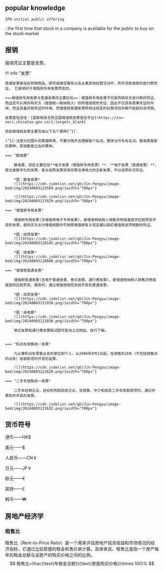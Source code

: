 ## popular knowledge
*`IPO-initial public offering`*

:   the first time that stock in a company is available for the public to buy on the stock market

## 报销
报销凭证主要是发票。

!!! info "发票"

    普通发票是指在购销商品、提供或接受服务以及从事其他经营活动中，所开具和收取的收付款凭证。 它是相对于增值税专用发票而言的。

    >==增值税专用发票与普通发票的主要区别==：增值税专用发票不仅是购销双方收付款的凭证，而且还可以用作购买方（增值税一般纳税人）扣除增值税的凭证，因此不仅具有商事凭证的作用，而且具备完税凭证的作用。而增值税普通发票除税法规定的经营项目外都不能抵扣进项税。

    发票查验途径：[国家税务总局全国增值税发票查验平台](https://inv-veri.chinatax.gov.cn){:target=_blank}

    目前增值税发票主要包括以下五个票种[^1]：

    [^1]:注意对应图片的票据种类，不要分隔开去理解每个名词，整体当作专有名词。数电票是新的票种，其他都是过去的票种。

    === "数电票"

        数电票，目前主要包括**电子发票（增值税专用发票）**、**电子发票（普通发票）**，是全面数字化的发票，是与纸质发票具有同等法律效力的全新发票，不以纸质形式存在。

        *图：数电发票*
        ![](https://cdn.jsdelivr.net/gh/Jin-Pengyu/image-bed/img/20240803123509.png){width="700px"}

        ![](https://cdn.jsdelivr.net/gh/Jin-Pengyu/image-bed/img/20240803123529.png){width="700px"}

    === "增值税专用发票"

        增值税专用发票(含增值税电子专用发票)，是增值税纳税人销售货物或者提供应税劳务开具的发票，是购买方支付增值税额并可按照增值税有关规定据以抵扣增值税进项税额的凭证。
        
        *图：纸质发票*
        ![](https://cdn.jsdelivr.net/gh/Jin-Pengyu/image-bed/img/20240803120145.png){width="700px"}

        *图：纸电票*
        ![](https://cdn.jsdelivr.net/gh/Jin-Pengyu/image-bed/img/20240803120600.png){width="700px"}

    === "增值税普通发票"

        增值税普通发票(含电子普通发票、卷式发票、通行费发票)，是增值税纳税人销售货物或者提供应税劳务、服务时，通过增值税税控系统开具的普通发票。

        *图：纸质发票*
        ![](https://cdn.jsdelivr.net/gh/Jin-Pengyu/image-bed/img/20240803121938.png){width="700px"}

        *图：纸电票*
        ![](https://cdn.jsdelivr.net/gh/Jin-Pengyu/image-bed/img/20240803122038.png){width="700px"}

        卷式发票和通行费发票版试图可查询上述网站，自行了解。


    === "机动车销售统一发票"

        凡从事机动车零售业务的单位和个人，从2006年8月1日起，在销售机动车（不包括销售旧机动车）收取款项时开具的发票。
        
        ![](https://cdn.jsdelivr.net/gh/Jin-Pengyu/image-bed/img/20240803122620.png){width="700px"}

    === "二手车销售统一发票"

        二手车经销企业、经纪机构和拍卖企业，在销售、中介和拍卖二手车收取款项时，通过开票软件开具的发票。

        ![](https://cdn.jsdelivr.net/gh/Jin-Pengyu/image-bed/img/20240803122632.png){width="700px"}

## 货币符号
港币——HK$

美元——$

人民币——CN￥

日元——JP￥

欧元——€

英镑——£

韩币——₩

## 房地产经济学
### 租售比
租售比（Rent-to-Price Ratio）是一个用来评估房地产投资收益和市场情况的经济指标，它通过比较房屋的租金和售价来计算。具体来说，租售比是指一个房产每年的租金总额与该房产的购买价格之间的比例。
$$
租售比=\frac{\text{年租金总额}}{\text{房屋购买价格}}\times 100\%
$$

